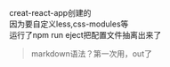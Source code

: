 creat-react-app创建的  
因为要自定义less,css-modules等  
运行了npm run eject把配置文件抽离出来了  

> markdown语法？第一次用，out了
